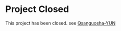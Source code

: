 # Project Closed
This project has been closed. see <a href="https://github.com/aa3615058/Qsanguosha-YUN">Qsanguosha-YUN</a>
